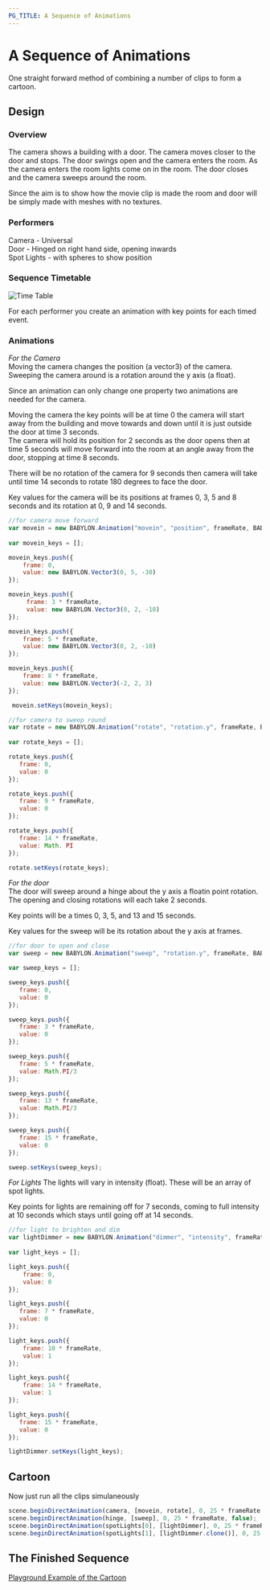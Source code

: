 ```yaml
---
PG_TITLE: A Sequence of Animations
---
```


# A Sequence of Animations
One straight forward method of combining a number of clips to form a cartoon.

## Design

### Overview
The camera shows a building with a door. The camera moves closer to the door and stops. The door swings open and the camera enters the room. As the camera enters the room 
lights come on in the room. The door closes and the camera sweeps around the room. 

Since the aim is to show how the movie clip is made the room and door will be simply made with meshes with no textures.

### Performers

Camera  - Universal  
Door - Hinged on right hand side, opening inwards  
Spot Lights - with spheres to show position  

### Sequence Timetable

![Time Table](/img/tutorials/Animations/seq1.jpg)

For each performer you create an animation with key points for each timed event.
### Animations

*For the Camera*  
Moving the camera changes the position (a vector3) of the camera. Sweeping the camera around is a rotation around the y axis (a float).  

Since an animation can only change one property two animations are needed for the camera.

Moving the camera the key points will be at time 0 the camera will start away from the building and move towards and down until it is just outside the door at time 3 seconds.  
The camera will hold its position for 2 seconds as the door opens then at time 5 seconds will move forward into the room at an angle away from the door, stopping at time 8 seconds.

There will be no rotation of the camera for 9 seconds then camera will take until time 14 seconds to rotate 180 degrees to face the door.

Key values for the camera will be its positions at frames 0, 3, 5 and 8 seconds and its rotation at 0, 9 and 14 seconds.  

```javascript
//for camera move forward
var movein = new BABYLON.Animation("movein", "position", frameRate, BABYLON.Animation.ANIMATIONTYPE_VECTOR3, BABYLON.Animation.ANIMATIONLOOPMODE_CONSTANT);
	
var movein_keys = []; 

movein_keys.push({
    frame: 0,
    value: new BABYLON.Vector3(0, 5, -30)
});

movein_keys.push({
     frame: 3 * frameRate,
     value: new BABYLON.Vector3(0, 2, -10)
});

movein_keys.push({
    frame: 5 * frameRate,
    value: new BABYLON.Vector3(0, 2, -10)
});

movein_keys.push({
    frame: 8 * frameRate,
    value: new BABYLON.Vector3(-2, 2, 3)
});

 movein.setKeys(movein_keys);

//for camera to sweep round
var rotate = new BABYLON.Animation("rotate", "rotation.y", frameRate, BABYLON.Animation.ANIMATIONTYPE_FLOAT, BABYLON.Animation.ANIMATIONLOOPMODE_CONSTANT);
	
var rotate_keys = []; 

rotate_keys.push({
   frame: 0,
   value: 0
});

rotate_keys.push({
   frame: 9 * frameRate,
   value: 0
});

rotate_keys.push({
   frame: 14 * frameRate,
   value: Math. PI
});

rotate.setKeys(rotate_keys);
```


*For the door*  
The door will sweep around a hinge about the y axis a floatin point rotation. The opening and closing rotations will each take 2 seconds.

Key points will be a times 0, 3, 5, and 13 and 15 seconds.

Key values for the sweep will be its rotation about the y axis at frames.

```javascript
//for door to open and close
var sweep = new BABYLON.Animation("sweep", "rotation.y", frameRate, BABYLON.Animation.ANIMATIONTYPE_FLOAT, BABYLON.Animation.ANIMATIONLOOPMODE_CONSTANT);

var sweep_keys = []; 

sweep_keys.push({
   frame: 0,
   value: 0
});

sweep_keys.push({
   frame: 3 * frameRate,
   value: 0
});

sweep_keys.push({
   frame: 5 * frameRate,
   value: Math.PI/3
});

sweep_keys.push({
   frame: 13 * frameRate,
   value: Math.PI/3
});

sweep_keys.push({
   frame: 15 * frameRate,
   value: 0
});

sweep.setKeys(sweep_keys);
``` 

*For Lights*
The lights will vary in intensity (float). These will be an array of spot lights.

Key points for lights are remaining off for 7 seconds, coming to full intensity at 10 seconds which stays until going off at 14 seconds.

```javascript
//for light to brighten and dim
var lightDimmer = new BABYLON.Animation("dimmer", "intensity", frameRate, BABYLON.Animation.ANIMATIONTYPE_FLOAT, BABYLON.Animation.ANIMATIONLOOPMODE_CONSTANT);
	
var light_keys = []; 

light_keys.push({
    frame: 0,
    value: 0
});

light_keys.push({
   frame: 7 * frameRate,
   value: 0
});

light_keys.push({
    frame: 10 * frameRate,
    value: 1
});

light_keys.push({
    frame: 14 * frameRate,
    value: 1
});

light_keys.push({
   frame: 15 * frameRate,
   value: 0
});

lightDimmer.setKeys(light_keys);
```

## Cartoon

Now just run all the clips simulaneously 

```javascript
scene.beginDirectAnimation(camera, [movein, rotate], 0, 25 * frameRate, false);
scene.beginDirectAnimation(hinge, [sweep], 0, 25 * frameRate, false);
scene.beginDirectAnimation(spotLights[0], [lightDimmer], 0, 25 * frameRate, false);
scene.beginDirectAnimation(spotLights[1], [lightDimmer.clone()], 0, 25 * frameRate, false);
```

## The Finished Sequence

[Playground Example of the Cartoon](http://www.babylonjs-playground.com/#2L26P1#8)


